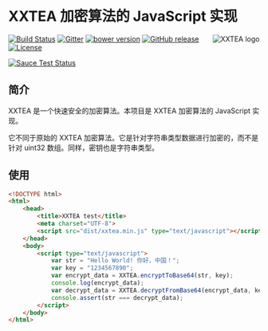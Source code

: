 # XXTEA 加密算法的 JavaScript 实现

<a href="https://github.com/xxtea/">
    <img src="https://avatars1.githubusercontent.com/u/6683159?v=3&s=86" alt="XXTEA logo" title="XXTEA" align="right" />
</a>

[![Build Status](https://travis-ci.org/xxtea/xxtea-js.svg?branch=master)](https://travis-ci.org/xxtea/xxtea-js)
[![Gitter](https://badges.gitter.im/xxtea/xxtea-js.svg)](https://gitter.im/xxtea/xxtea-js?utm_source=badge&utm_medium=badge&utm_campaign=pr-badge&utm_content=body_badge)
[![bower version](https://img.shields.io/bower/v/xxtea-js.svg)](http://bower.io/search/?q=xxtea-js)
[![GitHub release](https://img.shields.io/github/release/xxtea/xxtea-js.svg)](https://github.com/xxtea/xxtea-js/releases)
[![License](https://img.shields.io/github/license/xxtea/xxtea-js.svg)](http://opensource.org/licenses/MIT)

[![Sauce Test Status](https://saucelabs.com/browser-matrix/xxtea-js.svg)](https://saucelabs.com/u/xxtea-js)

## 简介

XXTEA 是一个快速安全的加密算法。本项目是 XXTEA 加密算法的 JavaScript 实现。

它不同于原始的 XXTEA 加密算法。它是针对字符串类型数据进行加密的，而不是针对 uint32 数组。同样，密钥也是字符串类型。

## 使用

```html
<!DOCTYPE html>
<html>
    <head>
        <title>XXTEA test</title>
        <meta charset="UTF-8">
        <script src="dist/xxtea.min.js" type="text/javascript"></script>
    </head>
    <body>
        <script type="text/javascript">
            var str = "Hello World! 你好，中国！";
            var key = "1234567890";
            var encrypt_data = XXTEA.encryptToBase64(str, key);
            console.log(encrypt_data);
            var decrypt_data = XXTEA.decryptFromBase64(encrypt_data, key);
            console.assert(str === decrypt_data);
        </script>
    </body>
</html>
```
